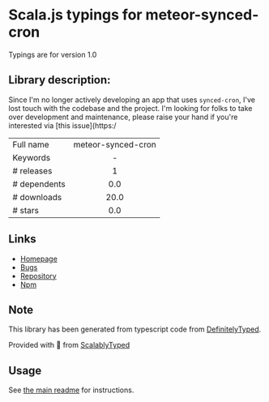 
# Scala.js typings for meteor-synced-cron

Typings are for version 1.0

## Library description:
Since I'm no longer actively developing an app that uses `synced-cron`, I've lost touch with the codebase and the project. I'm looking for folks to take over development and maintenance, please raise your hand if you're interested via [this issue](https:/

|                    |                 |
| ------------------ | :-------------: |
| Full name          | meteor-synced-cron |
| Keywords           | - |
| # releases         | 1 |
| # dependents       | 0.0 |
| # downloads        | 20.0 |
| # stars            | 0.0 |

## Links
- [Homepage](https://github.com/emirdev/meteor-synced-cron#readme)
- [Bugs](https://github.com/emirdev/meteor-synced-cron/issues)
- [Repository](https://github.com/emirdev/meteor-synced-cron)
- [Npm](https://www.npmjs.com/package/meteor-synced-cron)
    


## Note
This library has been generated from typescript code from [DefinitelyTyped](https://definitelytyped.org).

Provided with :purple_heart: from [ScalablyTyped](https://github.com/oyvindberg/ScalablyTyped)

## Usage
See [the main readme](../../readme.md) for instructions.



